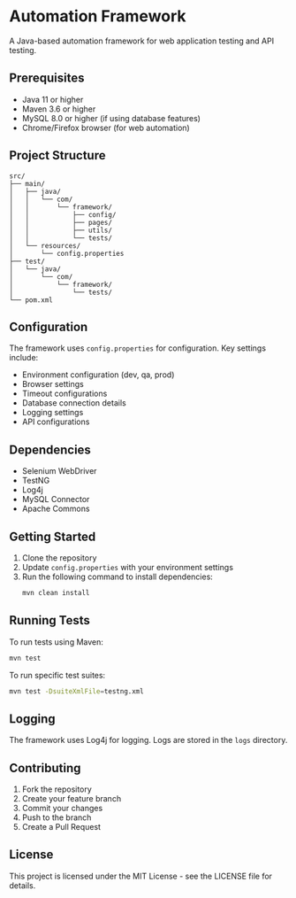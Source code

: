 # Automation Framework

A Java-based automation framework for web application testing and API testing.

## Prerequisites

- Java 11 or higher
- Maven 3.6 or higher
- MySQL 8.0 or higher (if using database features)
- Chrome/Firefox browser (for web automation)

## Project Structure

```
src/
├── main/
│   ├── java/
│   │   └── com/
│   │       └── framework/
│   │           ├── config/
│   │           ├── pages/
│   │           ├── utils/
│   │           └── tests/
│   └── resources/
│       └── config.properties
├── test/
│   └── java/
│       └── com/
│           └── framework/
│               └── tests/
└── pom.xml
```

## Configuration

The framework uses `config.properties` for configuration. Key settings include:

- Environment configuration (dev, qa, prod)
- Browser settings
- Timeout configurations
- Database connection details
- Logging settings
- API configurations

## Dependencies

- Selenium WebDriver
- TestNG
- Log4j
- MySQL Connector
- Apache Commons

## Getting Started

1. Clone the repository
2. Update `config.properties` with your environment settings
3. Run the following command to install dependencies:
   ```bash
   mvn clean install
   ```

## Running Tests

To run tests using Maven:

```bash
mvn test
```

To run specific test suites:

```bash
mvn test -DsuiteXmlFile=testng.xml
```

## Logging

The framework uses Log4j for logging. Logs are stored in the `logs` directory.

## Contributing

1. Fork the repository
2. Create your feature branch
3. Commit your changes
4. Push to the branch
5. Create a Pull Request

## License

This project is licensed under the MIT License - see the LICENSE file for details. 